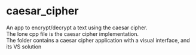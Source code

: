 # caesar_cipher
An app to encrypt/decrypt a text using the caesar cipher.  
The lone cpp file is the caesar cipher implementation.  
The folder contains a caesar cipher application with a visual interface, and its VS solution
